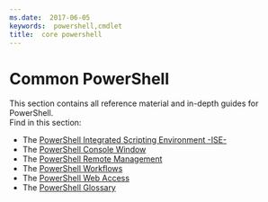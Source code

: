 ```yaml
---
ms.date:  2017-06-05
keywords:  powershell,cmdlet
title:  core powershell
---
```


# Common PowerShell
This section contains all reference material and in-depth guides for PowerShell.  
Find in this section:
- The [PowerShell Integrated Scripting Environment -ISE-](ise-guide.md)
- The [PowerShell Console Window](console-guide.md)
- The [PowerShell Remote Management](Running-Remote-Commands.md)
- The [PowerShell Workflows](workflows-guide.md)
- The [PowerShell Web Access](web-access.md)
- The [PowerShell Glossary](../Windows-PowerShell-Glossary.md)

